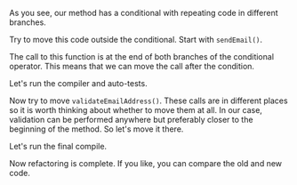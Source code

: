 As you see, our method has a conditional with repeating code in different branches.

Try to move this code outside the conditional. Start with <code>sendEmail()</code>.

The call to this function is at the end of both branches of the conditional operator. This means that we can move the call after the condition.

Let's run the compiler and auto-tests.

Now try to move <code>validateEmailAddress()</code>. These calls are in different places so it is worth thinking about whether to move them at all. In our case, validation can be performed anywhere but preferably closer to the beginning of the method. So let's move it there.

Let's run the final compile.

Now refactoring is complete. If you like, you can compare the old and new code.